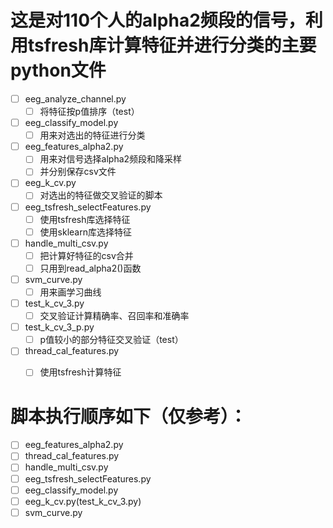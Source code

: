 # 这是对110个人的alpha2频段的信号，利用tsfresh库计算特征并进行分类的主要python文件
- [ ] eeg_analyze_channel.py
    - [ ] 将特征按p值排序（test）
- [ ] eeg_classify_model.py
    - [ ] 用来对选出的特征进行分类
- [ ] eeg_features_alpha2.py
    - [ ] 用来对信号选择alpha2频段和降采样
    - [ ] 并分别保存csv文件
- [ ] eeg_k_cv.py
    - [ ] 对选出的特征做交叉验证的脚本
 - [ ] eeg_tsfresh_selectFeatures.py
    - [ ] 使用tsfresh库选择特征
    - [ ] 使用sklearn库选择特征
 - [ ] handle_multi_csv.py
    - [ ] 把计算好特征的csv合并
    - [ ] 只用到read_alpha2()函数
 - [ ] svm_curve.py
    - [ ] 用来画学习曲线
 - [ ] test_k_cv_3.py
    - [ ] 交叉验证计算精确率、召回率和准确率
  - [ ] test_k_cv_3_p.py
    - [ ] p值较小的部分特征交叉验证（test）
 - [ ] thread_cal_features.py
    - [ ] 使用tsfresh计算特征
 
    
#  脚本执行顺序如下（仅参考）：
- [ ] eeg_features_alpha2.py
- [ ] thread_cal_features.py
- [ ] handle_multi_csv.py
- [ ] eeg_tsfresh_selectFeatures.py
- [ ] eeg_classify_model.py
- [ ] eeg_k_cv.py(test_k_cv_3.py)
- [ ] svm_curve.py

